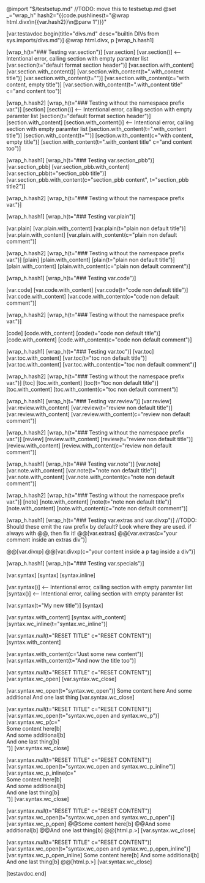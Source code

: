 @import "$/testsetup.md"
//TODO: move this to testsetup.md
@set _="wrap_h" hash2="{{code.pushlines(t=\"@wrap html.divx\n{{var.hash2}}\n@parw 1\")}}"


[var.testavdoc.begin(title="divs.md" desc="builtin DIVs from sys.imports/divs.md")]
@wrap html.divx, p
[wrap_h.hash1]

[wrap_h(t="### Testing var.section")]
[var.section]
[var.section()] <-- Intentional error, calling section with empty paramter list
[var.section(t="default format section header")]
[var.section.with_content]
[var.section.with_content()]
[var.section.with_content(t=".with_content title")]
[var.section.with_content(t="")]
[var.section.with_content(c="with content, empty title")]
[var.section.with_content(t=".with_content title" c="and content too")]

[wrap_h.hash2]
[wrap_h(t="### Testing without the namespace prefix var.")]
[section]
[section()] <-- Intentional error, calling section with empty paramter list
[section(t="default format section header")]
[section.with_content]
[section.with_content()] <-- Intentional error, calling section with empty paramter list
[section.with_content(t=".with_content title")]
[section.with_content(t="")]
[section.with_content(c="with content, empty title")]
[section.with_content(t=".with_content title" c="and content too")]

[wrap_h.hash1]
[wrap_h(t="### Testing var.section_pbb")]
[var.section_pbb]
[var.section_pbb.with_content]
[var.section_pbb(t="section_pbb title")]
[var.section_pbb.with_content(c="section_pbb content", t="section_pbb title2")]

[wrap_h.hash2]
[wrap_h(t="### Testing without the namespace prefix var.")]

[wrap_h.hash1]
[wrap_h(t="### Testing var.plain")]

[var.plain]
[var.plain.with_content]
[var.plain(t="plain non default title")]
[var.plain.with_content]
[var.plain.with_content(c="plain non default comment")]

[wrap_h.hash2]
[wrap_h(t="### Testing without the namespace prefix var.")]
[plain]
[plain.with_content]
[plain(t="plain non default title")]
[plain.with_content]
[plain.with_content(c="plain non default comment")]

[wrap_h.hash1]
[wrap_h(t="### Testing var.code")]

[var.code]
[var.code.with_content]
[var.code(t="code non default title")]
[var.code.with_content]
[var.code.with_content(c="code non default comment")]

[wrap_h.hash2]
[wrap_h(t="### Testing without the namespace prefix var.")]

[code]
[code.with_content]
[code(t="code non default title")]
[code.with_content]
[code.with_content(c="code non default comment")]

[wrap_h.hash1]
[wrap_h(t="### Testing var.toc")]
[var.toc]
[var.toc.with_content]
[var.toc(t="toc non default title")]
[var.toc.with_content]
[var.toc.with_content(c="toc non default comment")]


[wrap_h.hash2]
[wrap_h(t="### Testing without the namespace prefix var.")]
[toc]
[toc.with_content]
[toc(t="toc non default title")]
[toc.with_content]
[toc.with_content(c="toc non default comment")]

[wrap_h.hash1]
[wrap_h(t="### Testing var.review")]
[var.review]
[var.review.with_content]
[var.review(t="review non default title")]
[var.review.with_content]
[var.review.with_content(c="review non default comment")]

[wrap_h.hash2]
[wrap_h(t="### Testing without the namespace prefix var.")]
[review]
[review.with_content]
[review(t="review non default title")]
[review.with_content]
[review.with_content(c="review non default comment")]

[wrap_h.hash1]
[wrap_h(t="### Testing var.note")]
[var.note]
[var.note.with_content]
[var.note(t="note non default title")]
[var.note.with_content]
[var.note.with_content(c="note non default comment")]

[wrap_h.hash2]
[wrap_h(t="### Testing without the namespace prefix var.")]
[note]
[note.with_content]
[note(t="note non default title")]
[note.with_content]
[note.with_content(c="note non default comment")]

[wrap_h.hash1]
[wrap_h(t="### Testing var.extras and var.divxp")]
//TODO: Should these emit the raw prefix by default? Look where they are used. if always with @@, then fix it!
@@[var.extras]
@@[var.extras(c="your comment inside an extras div")]

@@[var.divxp]
@@[var.divxp(c="your content inside a p tag inside a div")]

[wrap_h.hash1]
[wrap_h(t="### Testing var.specials")]

[var.syntax]
[syntax]
[syntax.inline]

[var.syntax()] <-- Intentional error, calling section with empty paramter list
[syntax()] <-- Intentional error, calling section with empty paramter list

[var.syntax(t="My new title")]
[syntax]

[var.syntax.with_content]
[syntax.with_content]
[syntax.wc_inline(t="syntax.wc_inline")]

[var.syntax._null_(t="RESET TITLE" c="RESET CONTENT")]
[syntax.with_content]

[var.syntax.with_content(c="Just some new content")]
[var.syntax.with_content(t="And now the title too")]

[var.syntax._null_(t="RESET TITLE" c="RESET CONTENT")]
[var.syntax.wc_open]
[var.syntax.wc_close]

[var.syntax.wc_open(t="syntax.wc_open")]
Some content here
And some additional
And one last thing
[var.syntax.wc_close]

[var.syntax._null_(t="RESET TITLE" c="RESET CONTENT")]
[var.syntax.wc_open(t="syntax.wc_open and syntax.wc_p")]
[var.syntax.wc_p(c="\
    Some content here[b]\
    And some additional[b]\
    And one last thing[b]\
    ")]
[var.syntax.wc_close]

[var.syntax._null_(t="RESET TITLE" c="RESET CONTENT")]
[var.syntax.wc_open(t="syntax.wc_open and syntax.wc_p_inline")]
[var.syntax.wc_p_inline(c="\
    Some content here[b]\
    And some additional[b]\
    And one last thing[b]\
    ")]
[var.syntax.wc_close]

[var.syntax._null_(t="RESET TITLE" c="RESET CONTENT")]
[var.syntax.wc_open(t="syntax.wc_open and syntax.wc_p_open")]
[var.syntax.wc_p_open]
@@Some content here[b]
@@And some additional[b]
@@And one last thing[b]
@@[html.p.>]
[var.syntax.wc_close]

[var.syntax._null_(t="RESET TITLE" c="RESET CONTENT")]
[var.syntax.wc_open(t="syntax.wc_open and syntax.wc_p_open_inline")]
[var.syntax.wc_p_open_inline]
Some content here[b]
And some additional[b]
And one last thing[b]
@@[html.p.>]
[var.syntax.wc_close]

[testavdoc.end]
